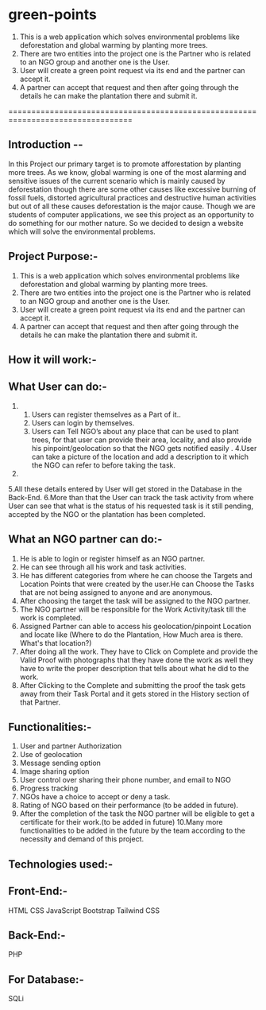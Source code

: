 # green-points
1. This is a web application which solves environmental problems like deforestation and global warming by planting more trees. 
2. There are two entities into the project one is the Partner who is related to an NGO group and another one is the User. 
3. User will create a green point request via its end and the partner can accept it. 
4. A partner can accept that request and then after going through the details he can make the plantation there and submit it.


=================================================================================


Introduction -- 
--------------------

In this Project our primary target is to promote afforestation by planting more trees. As we
know, global warming is one of the most alarming and sensitive issues of the current
scenario which is mainly caused by deforestation though there are some other causes like
excessive burning of fossil fuels, distorted agricultural practices and destructive human
activities but out of all these causes deforestation is the major cause.
Though we are students of computer applications, we see this project as an opportunity to
do something for our mother nature. So we decided to design a website which will solve
the environmental problems.

Project Purpose:-
--------------------

1. This is a web application which solves environmental problems like deforestation and
global warming by planting more trees.
2. There are two entities into the project one is the Partner who is related to an NGO group
and another one is the User.
3. User will create a green point request via its end and the partner can accept it.
4. A partner can accept that request and then after going through the details he can make
the plantation there and submit it.

How it will work:-
--------------------

What User can do:-
--------------------

1.
    1. Users can register themselves as a Part of it..
    2. Users can login by themselves.
    3. Users can Tell NGO’s about any place that can be used to plant trees, for that user can
    provide their area, locality, and also provide his pinpoint/geolocation so that the NGO gets
    notified easily .
    4.User can take a picture of the location and add a description to it which the NGO can
    refer to before taking the task.
    
2.

   5.All these details entered by User will get stored in the Database in the Back-End.
   6.More than that the User can track the task activity from where User can see that what is
   the status of his requested task is it still pending, accepted by the NGO or the plantation
   has been completed.
    
What an NGO partner can do:-
-----------------------------


1. He is able to login or register himself as an NGO partner.
2. He can see through all his work and task activities.
3. He has different categories from where he can choose the Targets and Location Points
that were created by the user.He can Choose the Tasks that are not being assigned to
anyone and are anonymous.
4. After choosing the target the task will be assigned to the NGO partner.
5. The NGO partner will be responsible for the Work Activity/task till the work is completed.
6. Assigned Partner can able to access his geolocation/pinpoint Location and locate like
(Where to do the Plantation, How Much area is there. What's that location?)
7. After doing all the work. They have to Click on Complete and provide the Valid Proof with
photographs that they have done the work as well they have to write the proper
description that tells about what he did to the work.
8. After Clicking to the Complete and submitting the proof the task gets away from their
Task Portal and it gets stored in the History section of that Partner.

Functionalities:-
--------------------

1. User and partner Authorization
2. Use of geolocation
3. Message sending option
4. Image sharing option
5. User control over sharing their phone number, and email to NGO
6. Progress tracking
7. NGOs have a choice to accept or deny a task.
8. Rating of NGO based on their performance (to be added in future).
9. After the completion of the task the NGO partner will be eligible to get a certificate for
their work.(to be added in future)
10.Many more functionalities to be added in the future by the team according to the
necessity and demand of this project.


Technologies used:-
--------------------

Front-End:-
--------------
HTML
CSS
JavaScript
Bootstrap
Tailwind CSS

Back-End:-
------------
PHP

For Database:-
---------------
SQLi
